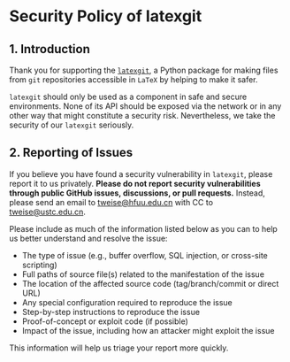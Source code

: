 # Security Policy of latexgit

## 1. Introduction

Thank you for supporting the [`latexgit`](https://thomasweise.github.io/latexgit), a Python package for making files from `git` repositories accessible in `LaTeX` by helping to make it safer.

`latexgit` should only be used as a component in safe and secure environments.
None of its API should be exposed via the network or in any other way that might constitute a security risk.
Nevertheless, we take the security of our `latexgit` seriously.


## 2. Reporting of Issues

If you believe you have found a security vulnerability in `latexgit`, please report it to us privately.
**Please do not report security vulnerabilities through public GitHub issues, discussions, or pull requests.**
Instead, please send an email to <a href="mailto:tweise@hfuu.edu.cn">tweise@hfuu.edu.cn</a> with CC to <a href="mailto:tweise@ustc.edu.cn">tweise@ustc.edu.cn</a>.

Please include as much of the information listed below as you can to help us better understand and resolve the issue:

- The type of issue (e.g., buffer overflow, SQL injection, or cross-site scripting)
- Full paths of source file(s) related to the manifestation of the issue
- The location of the affected source code (tag/branch/commit or direct URL)
- Any special configuration required to reproduce the issue
- Step-by-step instructions to reproduce the issue
- Proof-of-concept or exploit code (if possible)
- Impact of the issue, including how an attacker might exploit the issue

This information will help us triage your report more quickly.
